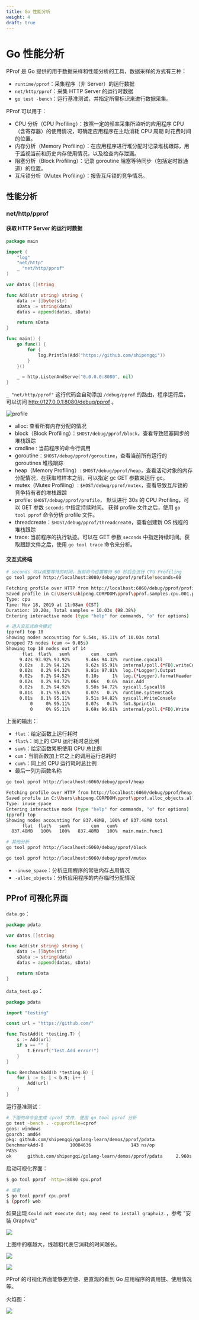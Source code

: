 ```yaml
---
title: Go 性能分析
weight: 4
draft: true
---
```


# Go 性能分析

PProf 是 Go 提供的用于数据采样和性能分析的工具，数据采样的方式有三种：

- `runtime/pprof`：采集程序（非 Server）的运行数据
- `net/http/pprof`：采集 HTTP Server 的运行时数据
- `go test -bench`：运行基准测试，并指定所需标识来进行数据采集。

PProf 可以用于：

- CPU 分析（CPU Profiling）：按照一定的频率采集所监听的应用程序 CPU（含寄存器）的使用情况，可确定应用程序在主动消耗 CPU 周期
时花费时间的位置。
- 内存分析（Memory Profiling）：在应用程序进行堆分配时记录堆栈跟踪，用于监视当前和历史内存使用情况，以及检查内存泄漏。
- 阻塞分析（Block Profiling）：记录 goroutine 阻塞等待同步（包括定时器通道）的位置。
- 互斥锁分析（Mutex Profiling）：报告互斥锁的竞争情况。

## 性能分析

### net/http/pprof

#### 获取 HTTP Server 的运行时数据

```go
package main

import (
	"log"
	"net/http"
	_ "net/http/pprof"
)

var datas []string

func Add(str string) string {
	data := []byte(str)
	sData := string(data)
	datas = append(datas, sData)

	return sData
}

func main() {
	go func() {
		for {
			log.Println(Add("https://github.com/shipengqi"))
		}
	}()

	_ = http.ListenAndServe("0.0.0.0:8080", nil)
}

```

`_ "net/http/pprof"` 这行代码会自动添加 `/debug/pprof` 的路由，程序运行后，可以访问 http://127.0.0.1:8080/debug/pprof 。

![profile](../../../static/images/profile1.png)

- alloc: 查看所有内存分配的情况
- block（Block Profiling）：`$HOST/debug/pprof/block`，查看导致阻塞同步的堆栈跟踪
- cmdline : 当前程序的命令行调用
- goroutine：`$HOST/debug/pprof/goroutine`，查看当前所有运行的 goroutines 堆栈跟踪
- heap（Memory Profiling）: `$HOST/debug/pprof/heap`，查看活动对象的内存分配情况，在获取堆样本之前，可以指定 gc GET 参数来运行 gc。
- mutex（Mutex Profiling）: `$HOST/debug/pprof/mutex`，查看导致互斥锁的竞争持有者的堆栈跟踪
- profile: `$HOST/debug/pprof/profile`， 默认进行 30s 的 CPU Profiling，可以 GET 参数 `seconds` 中指定持续时间。
获得 profile 文件之后，使用 `go tool pprof` 命令分析 profile 文件。
- threadcreate：`$HOST/debug/pprof/threadcreat`e，查看创建新 OS 线程的堆栈跟踪
- trace: 当前程序的执行轨迹。可以在 GET 参数 `seconds` 中指定持续时间。获取跟踪文件之后，使用 `go tool trace` 命令来分析。

#### 交互式终端

```sh
# seconds 可以调整等待的时间，当前命令设置等待 60 秒后会进行 CPU Profiling
go tool pprof http://localhost:8080/debug/pprof/profile?seconds=60

Fetching profile over HTTP from http://localhost:6060/debug/pprof/profile?seconds=10
Saved profile in C:\Users\shipeng.CORPDOM\pprof\pprof.samples.cpu.001.pb.gz
Type: cpu
Time: Nov 18, 2019 at 11:08am (CST)
Duration: 10.20s, Total samples = 10.03s (98.38%)
Entering interactive mode (type "help" for commands, "o" for options)

# 进入交互式命令模式
(pprof) top 10
Showing nodes accounting for 9.54s, 95.11% of 10.03s total
Dropped 73 nodes (cum <= 0.05s)
Showing top 10 nodes out of 14
      flat  flat%   sum%        cum   cum%
     9.42s 93.92% 93.92%      9.46s 94.32%  runtime.cgocall
     0.02s   0.2% 94.12%      9.62s 95.91%  internal/poll.(*FD).writeConsole
     0.02s   0.2% 94.32%      9.81s 97.81%  log.(*Logger).Output
     0.02s   0.2% 94.52%      0.10s     1%  log.(*Logger).formatHeader
     0.02s   0.2% 94.72%      0.06s   0.6%  main.Add
     0.02s   0.2% 94.92%      9.50s 94.72%  syscall.Syscall6
     0.01s   0.1% 95.01%      0.07s   0.7%  runtime.systemstack
     0.01s   0.1% 95.11%      9.51s 94.82%  syscall.WriteConsole
         0     0% 95.11%      0.07s   0.7%  fmt.Sprintln
         0     0% 95.11%      9.69s 96.61%  internal/poll.(*FD).Write
```

上面的输出：

- `flat`：给定函数上运行耗时
- `flat%`：同上的 CPU 运行耗时总比例
- `sum%`：给定函数累积使用 CPU 总比例
- `cum`：当前函数加上它之上的调用运行总耗时
- `cum%`：同上的 CPU 运行耗时总比例
- 最后一列为函数名称

```sh
go tool pprof http://localhost:6060/debug/pprof/heap

Fetching profile over HTTP from http://localhost:6060/debug/pprof/heap
Saved profile in C:\Users\shipeng.CORPDOM\pprof\pprof.alloc_objects.alloc_space.inuse_objects.inuse_space.008.pb.gz
Type: inuse_space
Entering interactive mode (type "help" for commands, "o" for options)
(pprof) top
Showing nodes accounting for 837.48MB, 100% of 837.48MB total
      flat  flat%   sum%        cum   cum%
  837.48MB   100%   100%   837.48MB   100%  main.main.func1

# 其他分析
go tool pprof http://localhost:6060/debug/pprof/block

go tool pprof http://localhost:6060/debug/pprof/mutex
```

- `-inuse_space`：分析应用程序的常驻内存占用情况
- `-alloc_objects`：分析应用程序的内存临时分配情况

## PProf 可视化界面

`data.go`：

```go
package pdata

var datas []string

func Add(str string) string {
	data := []byte(str)
	sData := string(data)
	datas = append(datas, sData)

	return sData
}

```

`data_test.go`：

```go
package pdata

import "testing"

const url = "https://github.com/"

func TestAdd(t *testing.T) {
	s := Add(url)
	if s == "" {
		t.Errorf("Test.Add error!")
	}
}

func BenchmarkAdd(b *testing.B) {
	for i := 0; i < b.N; i++ {
		Add(url)
	}
}

```

运行基准测试：

```sh
# 下面的命令会生成 cprof 文件, 使用 go tool pprof 分析
go test -bench . -cpuprofile=cprof
goos: windows
goarch: amd64
pkg: github.com/shipengqi/golang-learn/demos/pprof/pdata
BenchmarkAdd-8          10084636               143 ns/op
PASS
ok      github.com/shipengqi/golang-learn/demos/pprof/pdata     2.960s
```

启动可视化界面：

```sh
$ go tool pprof -http=:8080 cpu.prof

# 或者
$ go tool pprof cpu.prof
$ (pprof) web
```

如果出现 `Could not execute dot; may need to install graphviz.`，参考 "安裝 Graphviz"

![](../../../static/images/profile2.png)

上图中的框越大，线越粗代表它消耗的时间越长。

![](../../../static/images/profile3.png)

![](../../../static/images/profile4.png)

PProf 的可视化界面能够更方便、更直观的看到 Go 应用程序的调用链、使用情况等。

火焰图：

![](../../../static/images/profile5.png)
